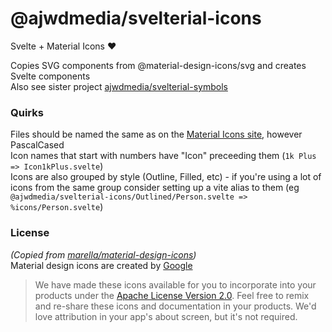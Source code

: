# @ajwdmedia/svelterial-icons

Svelte + Material Icons ❤️  

Copies SVG components from @material-design-icons/svg and creates Svelte components  
Also see sister project [ajwdmedia/svelterial-symbols](https://github.com/ajwdmedia/svelterial-symbols)

### Quirks
Files should be named the same as on the [Material Icons site](https://fonts.google.com/icons?icon.set=Material+Icons), however PascalCased  
Icon names that start with numbers have "Icon" preceeding them (`1k Plus => Icon1kPlus.svelte`)  
Icons are also grouped by style (Outline, Filled, etc) - if you're using a lot of icons from the same group consider setting up a vite alias to them (eg `@ajwdmedia/svelterial-icons/Outlined/Person.svelte => %icons/Person.svelte`)  

### License
*(Copied from [marella/material-design-icons](https://github.com/marella/material-design-icons))*   
Material design icons are created by [Google](https://github.com/google/material-design-icons#license)
>We have made these icons available for you to incorporate into your products under the [Apache License Version 2.0](https://github.com/marella/material-design-icons/blob/main/svg/LICENSE). Feel free to remix and re-share these icons and documentation in your products. We'd love attribution in your app's about screen, but it's not required.

